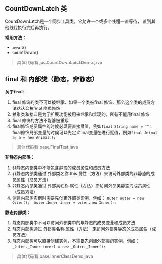 ## CountDownLatch 类
CountDownLatch是一个同步工具类，它允许一个或多个线程一直等待，
直到其他线程执行完后再执行。

**常用方法：**
- await()
- countDown()

> 具体代码看 juc.CountDownLatchDemo.java

## final 和 内部类（静态，非静态）
**关于final:**

1. final 修饰的类不可以被继承，如果一个类被final 修饰，那么这个类的成员方法默认会被final 隐式修饰
2. 抽象类和接口是为了扩展功能被用来继承和实现的，所有不能用final 修饰
3. final 修饰的方法不能够被重写
4. final修饰成员属性的时候必须要直接赋值，例如`final String name = ""；`
      final修饰局部变量的时候可以先定义final变量在进行赋值，例如`final Animal a; a = new Animal();`
> 具体代码看 base.FinalTest.java

**非静态内部类：**

 1. 非静态内部类中不能包含静态的成员属性和成员方法
 2. 非静态内部类通过 外部类名称.this.属性（方法）来访问外部类的非静态的成员属性（成员方法）
 3. 非静态内部类通过 外部类名称.属性（方法）来访问外部类静态的成员属性（成员方法）
 4. 创建内部类实例时需要先创建外部类实例，例如：
     `Outer outer = new Outer();  Outer.Inner inner = outer.new Inner();`

 
 **静态内部类：**
 
 1. 静态内部类中不可以访问外部类中的非静态的成员变量和成员方法
 2. 静态内部类通过 外部类名称.属性（方法） 来访问外部类静态的成员属性（成员方法）
 3. 静态内部类可以直接创建实例，不需要先创建外部类的实例，例如：
     `_Outer._Inner inner1 = new _Outer._Inner();`
     
      
 > 具体代码看 base.InnerClassDemo.java